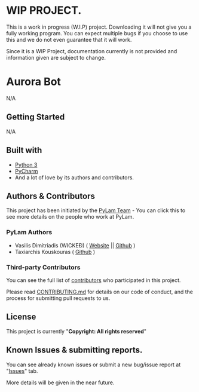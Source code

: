 
# WIP PROJECT.
This is a work in progress (W.I.P) project. Downloading it will not give you a fully working program. You can expect multiple bugs if you choose to use this and we do not even guarantee that it will work.

Since it is a WIP Project, documentation currently is not provided and information given are subject to change.

# Aurora Bot
  
  N/A

## Getting Started  
N/A  
  
## Built with  
  
-   [Python 3](https://www.python.org "python.org")  
-   [PyCharm](https://www.jetbrains.com/pycharm "jetbrains.org")  
-   And a lot of love by its authors and contributors.

## Authors & Contributors
This project has been initiated by the [PyLam Team](https://github.com/orgs/PyLamGR/people) - You can click this to see more details on the people who work at PyLam.
  
### PyLam Authors 
- Vasilis Dimitriadis (WICKEĐ) ( [Website](http://wckdawe.com) || [Github](https://github.com/wckdawe)  )
- Taxiarchis Kouskouras ( [Github](https://github.com/TheNotoriousCS)  )

### Third-party Contributors
You can see the full list of [contributors](https://github.com/PyLamGR/Text-Based-RPG/graphs/contributors) who participated in this project.

Please read [CONTRIBUTING.md](https://github.com/PyLamGR/Text-Based-RPG) for details on our code of conduct, and the process for submitting pull requests to us.

## License  
  
  This project is currently  "**Copyright: All rights reserved**"
  
 
 ## Known Issues & submitting reports. 
You can see already known issues or submit a new bug/issue report at "[Issues](https://github.com/PyLamGR/Text-Based-RPG/issues)" tab. 

More details will be given in the near future.

